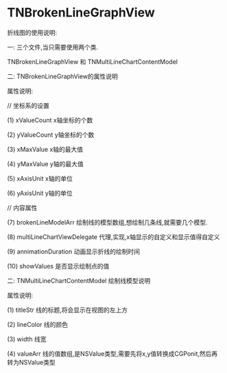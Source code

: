 # TNBrokenLineGraphView

折线图的使用说明:

一: 三个文件,当只需要使用两个类. 

TNBrokenLineGraphView 和 TNMultiLineChartContentModel

二: TNBrokenLineGraphView的属性说明 

 属性说明:
 
 // 坐标系的设置
 
 (1) xValueCount x轴坐标的个数
 
 (2) yValueCount y轴坐标的个数
 
 (3) xMaxValue x轴的最大值
 
 (4) yMaxValue y轴的最大值
 
 (5) xAxisUnit x轴的单位
 
 (6) yAxisUnit y轴的单位
 
 // 内容属性
 
 (7) brokenLineModelArr 绘制线的模型数组,想绘制几条线,就需要几个模型.
 
 (8) multiLineChartViewDelegate 代理,实现,x轴显示的自定义和显示值得自定义
 
 (9) annimationDuration 动画显示折线的绘制时间
 
 (10) showValues 是否显示绘制点的值
 
 
 
 二: TNMultiLineChartContentModel 绘制线模型说明
 
  属性说明:
  
  (1) titleStr 线的标题,将会显示在视图的左上方
  
  (2) lineColor 线的颜色
  
  (3) width 线宽
  
  (4) valueArr 线的值数组,是NSValue类型,需要先将x,y值转换成CGPonit,然后再转为NSValue类型
  


